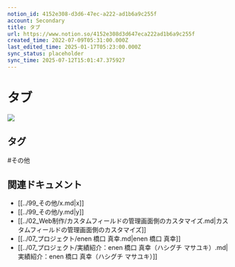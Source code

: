 ```yaml
---
notion_id: 4152e308-d3d6-47ec-a222-ad1b6a9c255f
account: Secondary
title: タブ
url: https://www.notion.so/4152e308d3d647eca222ad1b6a9c255f
created_time: 2022-07-09T05:31:00.000Z
last_edited_time: 2025-01-17T05:23:00.000Z
sync_status: placeholder
sync_time: 2025-07-12T15:01:47.375927
---
```

# タブ

![](https://prod-files-secure.s3.us-west-2.amazonaws.com/d58fe38c-a9d4-4466-aed9-85604b7b2c6d/f45d31c1-a268-4bd5-b28f-d214ac9530af/Untitled.png?X-Amz-Algorithm=AWS4-HMAC-SHA256&X-Amz-Content-Sha256=UNSIGNED-PAYLOAD&X-Amz-Credential=ASIAZI2LB4666F2DFPUN%2F20250719%2Fus-west-2%2Fs3%2Faws4_request&X-Amz-Date=20250719T063536Z&X-Amz-Expires=3600&X-Amz-Security-Token=IQoJb3JpZ2luX2VjEIX%2F%2F%2F%2F%2F%2F%2F%2F%2F%2FwEaCXVzLXdlc3QtMiJHMEUCIFnlLtSVrOrtkcOyE9QXXMTlgNzK6NWIpvh9RzS8Oc%2BAAiEAzDO0Ax64jW%2FcD8Eaw5P0CVyMxVeN9pBK6O%2B5Nf32EysqiAQInv%2F%2F%2F%2F%2F%2F%2F%2F%2F%2FARAAGgw2Mzc0MjMxODM4MDUiDDUp5OvhEmqEXvEC%2FCrcAw9ykcCWCEb9Rna8BFOFV%2Fi9WI%2FIbKk34OmhMZtz7gBaP6IYqp5zcaeDhRfRhWsWJhI3leaG%2Bc9ZlnWdS4SDS4EJgivV96Z6Pr7m2rSG6xVrOBgtR3F3%2FhVN7gHuNPMok5pPtqfSMaJAMI%2FV2yAOCf3MMDVYnym4qM2PXKSB0Fx8zLEW%2FWmgGWVfynhshDNygH8FrMgRFoWgyekhab10FpvudH74aCPw1%2F4LfdiBSLPu904e2jp8rArqFY01gSt1ozPG2CKGLOiu1j%2B7MTOIb%2Fc2tPE%2FZwQJjCqG5I9z6gqdrcm0wDboVHSprqPauNeOa5czSUeqUQa635P4ZOf0o2YLhGVosP1wec%2BYT68H%2FxZpuGMGSuCxBK3pDKxV2J0Nwp6C4%2BkHTdzmQaMBw0d1vB0OIOrisC45clBh%2FYpb5MAVXL5pJECW6r9VfYnB2HGDEysRqS2BXchz0N8Kkww%2B1q4kpKFwH48nOvMJBUP%2BCfgDlAgeX%2FYxd4nx3rrfWGDlH%2B%2FCAfhq5%2FdZ87KtQnBuUQoMbLhWsW6Ak6stpwTaRaAfVKlsJno33pxHrOibquTsCIeBAqqBdVaW1iTPRMZPwQACh7vTfXJyXFxGJpZmhwvHqCZF664bn0agOOG%2BMPbF7MMGOqUB8B9YJ7C25WC4EwXkOiPDVXrT0k1lb05vdFvJtQZyvsULco09jPFWsp2SFhCCrsxUd1MuuIEXSW7ZKKntm8dDszQFfTza%2F%2F87Fbl5K0cfo332w2ypc%2FdNgXBkZ7ppsQbb%2BZLLrOHmHjVAY9jx4kme7or4K0hp13JnhGxdnW2dj09AcFOBB4LDJ%2BabA7tqoWXFh87zALd9CIb5XhMgDPd4vOYj3xS6&X-Amz-Signature=9ad80743e3b69ac3ce899264d21803f982731dc4cf908a39085ffde374b1af93&X-Amz-SignedHeaders=host&x-amz-checksum-mode=ENABLED&x-id=GetObject)

## タグ

#その他 

## 関連ドキュメント

- [[../99_その他/x.md|x]]
- [[../99_その他/y.md|y]]
- [[../02_Web制作/カスタムフィールドの管理画面側のカスタマイズ.md|カスタムフィールドの管理画面側のカスタマイズ]]
- [[../07_プロジェクト/enen 橋口 真幸.md|enen 橋口 真幸]]
- [[../07_プロジェクト/実績紹介：enen 橋口 真幸（ハシグチ マサユキ）.md|実績紹介：enen 橋口 真幸（ハシグチ マサユキ）]]
